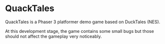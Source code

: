 # QuackTales

QuackTales is a Phaser 3 platformer demo game based on DuckTales (NES).

At this development stage, the game contains some small bugs but those should not affect the gameplay very noticeably.
